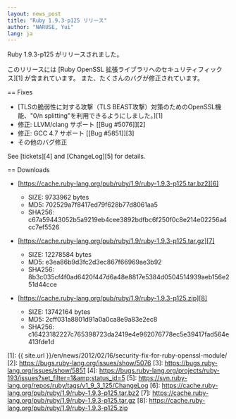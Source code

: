 ```yaml
---
layout: news_post
title: "Ruby 1.9.3-p125 リリース"
author: "NARUSE, Yui"
lang: ja
---
```


Ruby 1.9.3-p125 がリリースされました。

このリリースには [Ruby OpenSSL 拡張ライブラリへのセキュリティフィックス][1] が含まれています。
また、たくさんのバグが修正されています。

== Fixes

* [TLSの脆弱性に対する攻撃（TLS BEAST攻撃）対策のためのOpenSSL機 能、\"0/n
  splitting\"を利用できるようにしました。][1]
* 修正: LLVM/clang サポート [\[Bug #5076\]][2]
* 修正: GCC 4.7 サポート [\[Bug #5851\]][3]
* その他のバグ修正

See [tickets][4] and [ChangeLog][5] for details.

== Downloads

* [https://cache.ruby-lang.org/pub/ruby/1.9/ruby-1.9.3-p125.tar.bz2][6]

  * SIZE: 9733962 bytes
  * MD5: 702529a7f8417ed79f628b77d8061aa5
  * SHA256: c67a59443052b5a9219eb4cee3892bdfbc6f250f0c8e214e02256a4cc7ef5526

* [https://cache.ruby-lang.org/pub/ruby/1.9/ruby-1.9.3-p125.tar.gz][7]

  * SIZE: 12278584 bytes
  * MD5: e3ea86b9d3fc2d3ec867f66969ae3b92
  * SHA256: 8b3c035cf4f0ad6420f447d6a48e8817e5384d0504514939aeb156e251d44cce

* [https://cache.ruby-lang.org/pub/ruby/1.9/ruby-1.9.3-p125.zip][8]

  * SIZE: 13742164 bytes
  * MD5: 2cff031a8801d91a0a0ca8e9a83e2ec8
  * SHA256: c16423182227c765398723da2419e4e962076778ec5e39417fad564e413fde1d



[1]: {{ site.url }}/en/news/2012/02/16/security-fix-for-ruby-openssl-module/
[2]: https://bugs.ruby-lang.org/issues/show/5076
[3]: https://bugs.ruby-lang.org/issues/show/5851
[4]: https://bugs.ruby-lang.org/projects/ruby-193/issues?set_filter=1&amp;status_id=5
[5]: https://svn.ruby-lang.org/repos/ruby/tags/v1_9_3_125/ChangeLog
[6]: https://cache.ruby-lang.org/pub/ruby/1.9/ruby-1.9.3-p125.tar.bz2
[7]: https://cache.ruby-lang.org/pub/ruby/1.9/ruby-1.9.3-p125.tar.gz
[8]: https://cache.ruby-lang.org/pub/ruby/1.9/ruby-1.9.3-p125.zip

